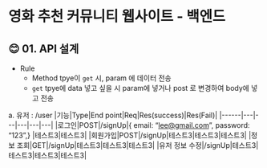 # 영화 추천 커뮤니티 웹사이트 - 백엔드 


## :blush: 01. API 설계   
* Rule
    * Method tpye이 `get` 시, param 에 데이터 전송
    * `get` tpye에 data 넣고 싶을 시 param에 넣거나 post 로 변경하여 body에 넣고 전송



a. 유저 : /user 
|기능|Type|End point|Req|Res(success)|Res(Fail)|
|------|---|---|---|---|---|
|로그인|POST|/signUp|{ email: “lee@gmail.com”, password: “123”,}
|테스트3|테스트3|
|회원가입|POST|/signUp|테스트3|테스트3|테스트3|
|정보 조회|GET|/signUp|테스트3|테스트3|테스트3|
|유저 정보 수정|/signUp|테스트3|테스트3|테스트3|테스트3|
